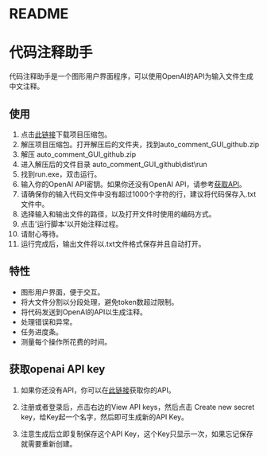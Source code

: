 # README
# 代码注释助手

代码注释助手是一个图形用户界面程序，可以使用OpenAI的API为输入文件生成中文注释。



## 使用

1. 点击[此链接](https://github.com/RaycarlLei/Add-comments-to-your-code-Chinese/archive/refs/heads/main.zip)下载项目压缩包。
2. 解压项目压缩包。打开解压后的文件夹，找到auto_comment_GUI_github.zip
3. 解压 auto_comment_GUI_github.zip
4. 进入解压后的文件目录 auto_comment_GUI_github\dist\run 
5. 找到run.exe，双击运行。
6. 输入你的OpenAI API密钥。如果你还没有OpenAI API，请参考[获取API](https://github.com/RaycarlLei/Use-OpenAI-API-to-add-comments-to-your-code/tree/main#%E8%8E%B7%E5%8F%96openai-api-key)。
7. 请确保你的输入代码文件中没有超过1000个字符的行，建议将代码保存入.txt文件中。
8. 选择输入和输出文件的路径，以及打开文件时使用的编码方式。
9. 点击'运行脚本'以开始注释过程。
10. 请耐心等待。
11. 运行完成后，输出文件将以.txt文件格式保存并且自动打开。



## 特性

- 图形用户界面，便于交互。
- 将大文件分割以分段处理，避免token数超过限制。
- 将代码发送到OpenAI的API以生成注释。
- 处理错误和异常。
- 任务进度条。
- 测量每个操作所花费的时间。




## 获取openai API key

1. 如果你还没有API，你可以在[此链接](https://platform.openai.com/account/api-keys)获取你的API。

2. 注册或者登录后，点击右边的View API keys，然后点击 Create new secret key，给Key起一个名字，然后即可生成新的API Key。

3. 注意生成后立即复制保存这个API Key，这个Key只显示一次，如果忘记保存就需要重新创建。

